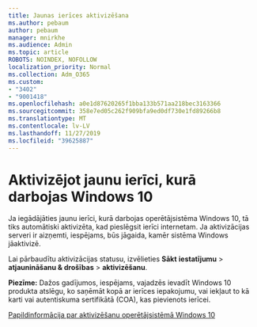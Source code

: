 ```yaml
---
title: Jaunas ierīces aktivizēšana
ms.author: pebaum
author: pebaum
manager: mnirkhe
ms.audience: Admin
ms.topic: article
ROBOTS: NOINDEX, NOFOLLOW
localization_priority: Normal
ms.collection: Adm_O365
ms.custom:
- "3402"
- "9001418"
ms.openlocfilehash: a0e1d87620265f1bba133b571aa218bec3163366
ms.sourcegitcommit: 358e7ed05c262f909bfa9ed0df730e1fd89266b8
ms.translationtype: MT
ms.contentlocale: lv-LV
ms.lasthandoff: 11/27/2019
ms.locfileid: "39625887"
---
```

# <a name="activating-a-new-device-running-windows-10"></a>Aktivizējot jaunu ierīci, kurā darbojas Windows 10

Ja iegādājāties jaunu ierīci, kurā darbojas operētājsistēma Windows 10, tā tiks automātiski aktivizēta, kad pieslēgsit ierīci internetam. Ja aktivizācijas serveri ir aizņemti, iespējams, būs jāgaida, kamēr sistēma Windows jāaktivizē.

Lai pārbaudītu aktivizācijas statusu, izvēlieties **Sākt** **iestatījumu** > **atjaunināšanu & drošības** > **aktivizēšanu**.

**Piezīme:** Dažos gadījumos, iespējams, vajadzēs ievadīt Windows 10 produkta atslēgu, ko saņēmāt kopā ar ierīces iepakojumu, vai iekļaut to kā karti vai autentiskuma sertifikātā (COA), kas pievienots ierīcei.

[Papildinformācija par aktivizēšanu operētājsistēmā Windows 10](https://support.microsoft.com/help/12440)